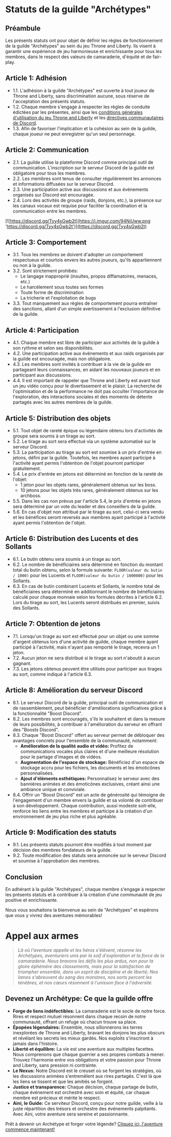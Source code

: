 # Statuts de la guilde "Archétypes"

## Préambule

Les présents statuts ont pour objet de définir les règles de fonctionnement de la guilde "Archétypes" au sein du jeu Throne and Liberty. Ils visent à garantir une expérience de jeu harmonieuse et enrichissante pour tous les membres, dans le respect des valeurs de camaraderie, d'équité et de fair-play.

## Article 1: Adhésion

- 1.1. L'adhésion à la guilde "Archétypes" est ouverte à tout joueur de Throne and Liberty, sans discrimination aucune, sous réserve de l'acceptation des présents statuts.
- 1.2. Chaque membre s'engage à respecter les règles de conduite édictées par les présentes, ainsi que les [conditions générales d'utilisation du jeu Throne and Liberty](https://www.playthroneandliberty.com/fr-fr/legal) et les [directives communautaires de Discord](https://discord.com/guidelines).
- 1.3. Afin de favoriser l'implication et la cohésion au sein de la guilde, chaque joueur ne peut enregistrer qu'un seul personnage.

## Article 2: Communication

- 2.1. La guilde utilise la plateforme Discord comme principal outil de communication. L'inscription sur le serveur Discord de la guilde est obligatoire pour tous les membres.
- 2.2. Les membres sont tenus de consulter régulièrement les annonces et informations diffusées sur le serveur Discord.
- 2.3. Une participation active aux discussions et aux événements organisés sur Discord est encouragée.
- 2.4. Lors des activités de groupe (raids, donjons, etc.), la présence sur les canaux vocaux est requise pour faciliter la coordination et la communication entre les membres.

[![https://discord.gg/Tyy4sGwb2t](https://i.imgur.com/94NiUww.png 'https://discord.gg/Tyy4sGwb2t')](https://discord.gg/Tyy4sGwb2t)

## Article 3: Comportement

- 3.1. Tous les membres se doivent d'adopter un comportement respectueux et courtois envers les autres joueurs, qu'ils appartiennent ou non à la guilde.
- 3.2. Sont strictement prohibés:
  - Le langage inapproprié (insultes, propos diffamatoires, menaces, etc.)
  - Le harcèlement sous toutes ses formes
  - Toute forme de discrimination
  - La tricherie et l'exploitation de bugs
- 3.3. Tout manquement aux règles de comportement pourra entraîner des sanctions, allant d'un simple avertissement à l'exclusion définitive de la guilde.

## Article 4: Participation

- 4.1. Chaque membre est libre de participer aux activités de la guilde à son rythme et selon ses disponibilités.
- 4.2. Une participation active aux événements et aux raids organisés par la guilde est encouragée, mais non obligatoire.
- 4.3. Les membres sont invités à contribuer à la vie de la guilde en partageant leurs connaissances, en aidant les nouveaux joueurs et en participant aux discussions.
- 4.4. Il est important de rappeler que Throne and Liberty est avant tout un jeu vidéo conçu pour le divertissement et le plaisir. La recherche de l'optimisation et de la performance ne doit pas occulter l'importance de l'exploration, des interactions sociales et des moments de détente partagés avec les autres membres de la guilde.

## Article 5: Distribution des objets

- 5.1. Tout objet de rareté épique ou légendaire obtenu lors d'activités de groupe sera soumis à un tirage au sort.
- 5.2. Le tirage au sort sera effectué via un système automatisé sur le serveur Discord.
- 5.3. La participation au tirage au sort est soumise à un prix d'entrée en jetons, défini par la guilde. Toutefois, les membres ayant participé à l'activité ayant permis l'obtention de l'objet pourront participer gratuitement.
- 5.4. Le prix d'entrée en jetons est déterminé en fonction de la rareté de l'objet:
  - 1 jeton pour les objets rares, généralement obtenus sur les boss.
  - 10 jetons pour les objets très rares, généralement obtenus sur les archboss.
- 5.5. Dans les cas non prévus par l'article 5.4, le prix d'entrée en jetons sera déterminé par un vote du leader et des conseillers de la guilde.
- 5.6. En cas d'objet non attribué par le tirage au sort, celui-ci sera vendu et les bénéfices seront reversés aux membres ayant participé à l'activité ayant permis l'obtention de l'objet.

## Article 6: Distribution des Lucents et des Sollants

- 6.1. Le butin obtenu sera soumis à un tirage au sort.
- 6.2. Le nombre de bénéficiaires sera déterminé en fonction du montant total du butin obtenu, selon la formule suivante: `FLOOR(valeur du butin / 1000)` pour les Lucents et `FLOOR(valeur du butin / 1000000)` pour les Sollants.
- 6.3. En cas de butin combinant Lucents et Sollants, le nombre total de bénéficiaires sera déterminé en additionnant le nombre de bénéficiaires calculé pour chaque monnaie selon les formules décrites à l'article 6.2. Lors du tirage au sort, les Lucents seront distribués en premier, suivis des Sollants.

## Article 7: Obtention de jetons

- 7.1. Lorsqu'un tirage au sort est effectué pour un objet ou une somme d'argent obtenus lors d'une activité de guilde, chaque membre ayant participé à l'activité, mais n'ayant pas remporté le tirage, recevra un 1 jeton.
- 7.2. Aucun jeton ne sera distribué si le tirage au sort n'aboutit à aucun gagnant.
- 7.3. Les jetons obtenus peuvent être utilisés pour participer aux tirages au sort, comme indiqué à l'article 6.3.

## Article 8: Amélioration du serveur Discord

- 8.1. Le serveur Discord de la guilde, principal outil de communication et de rassemblement, peut bénéficier d'améliorations significatives grâce à la fonctionnalité "Boost Discord".
- 8.2. Les membres sont encouragés, s'ils le souhaitent et dans la mesure de leurs possibilités, à contribuer à l'amélioration du serveur en offrant des "Boosts Discord".
- 8.3. Chaque "Boost Discord" offert au serveur permet de débloquer des avantages concrets pour l'ensemble de la communauté, notamment:
  - **Amélioration de la qualité audio et vidéo:** Profitez de communications vocales plus claires et d'une meilleure résolution pour le partage d'images et de vidéos.
  - **Augmentation de l'espace de stockage:** Bénéficiez d'un espace de stockage accru pour les fichiers, les documents et les émoticônes personnalisées.
  - **Ajout d'éléments esthétiques:** Personnalisez le serveur avec des bannières animées et des émoticônes exclusives, créant ainsi une ambiance unique et conviviale.
- 8.4. Offrir un "Boost Discord" est un acte de générosité qui témoigne de l'engagement d'un membre envers la guilde et sa volonté de contribuer à son développement. Chaque contribution, aussi modeste soit-elle, renforce les liens entre les membres et participe à la création d'un environnement de jeu plus riche et plus agréable.

## Article 9: Modification des statuts

- 9.1. Les présents statuts pourront être modifiés à tout moment par décision des membres fondateurs de la guilde.
- 9.2. Toute modification des statuts sera annoncée sur le serveur Discord et soumise à l'approbation des membres.

## Conclusion

En adhérant à la guilde "Archétypes", chaque membre s'engage à respecter les présents statuts et à contribuer à la création d'une communauté de jeu positive et enrichissante. 

Nous vous souhaitons la bienvenue au sein de "Archétypes" et espérons que vous y vivrez des aventures mémorables!

# Appel aux armes

> *Là où l'aventure appelle et les héros s'élèvent, résonne les Archétypes, aventuriers unis par la soif d'exploration et la force de la camaraderie. Nous bravons les défis les plus ardus, non pour la gloire éphémère des classements, mais pour la satisfaction de triompher ensemble, dans un esprit de discipline et de liberté; Nos lames s'abreuvent du sang des monstres, nos sorts percent les ténèbres, et nos cœurs résonnent à l'unisson face à l'adversité.*

## Devenez un Archétype: Ce que la guilde offre

* **Forge de liens indéfectibles:** La camaraderie est le socle de notre force. Rires et respect mutuel résonnent dans chaque recoin de notre communauté, offrant un refuge où chacun trouve sa place.
* **Épopées légendaires:** Ensemble, nous sillonnerons les terres inexplorées de Throne and Liberty, bravant les donjons les plus obscurs et révélant les secrets les mieux gardés. Nos exploits s'inscriront à jamais dans l'histoire.
* **Liberté et équilibre:** La vie est une aventure aux multiples facettes. Nous comprenons que chaque guerrier a ses propres combats à mener. Trouvez l'harmonie entre vos obligations et votre passion pour Throne and Liberty, sans pression ni contrainte.
* **Le Nexus:** Notre Discord est le creuset où se forgent les stratégies, où les discussions animées s'entremêlent aux rires partagés. C'est là que les liens se tissent et que les amitiés se forgent.
* **Justice et transparence:** Chaque décision, chaque partage de butin, chaque événement est orchestré avec soin et équité, car chaque membre est précieux et mérite le respect.
* **Aini, le Guide:** Ce serviteur Discord, conçu pour notre guilde, veille à la juste répartition des trésors et orchestre des événements palpitants. Avec Aini, votre aventure sera sereine et passionnante.

Prêt à devenir un Archétype et forger votre légende? [Cliquez ici, l'aventure commence maintenant!](https://docs.google.com/forms/d/e/1FAIpQLSdWLjavYvI79lxPbT5vnr-RBCI0G7ylQRt0hEow0-sD0BERAg/viewform?usp=sf_link)
